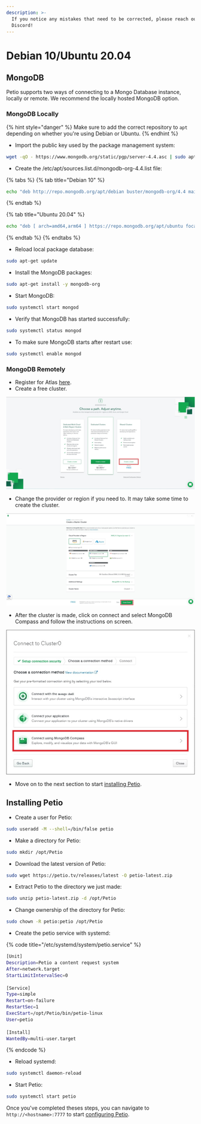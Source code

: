 ```yaml
---
description: >-
  If you notice any mistakes that need to be corrected, please reach out on
  Discord!
---
```


# Debian 10/Ubuntu 20.04

## MongoDB

Petio supports two ways of connecting to a Mongo Database instance, locally or remote. We recommend the locally hosted MongoDB option.

### **MongoDB Locally**

{% hint style="danger" %}
Make sure to add the correct repository to `apt` depending on whether you're using Debian or Ubuntu.
{% endhint %}

* Import the public key used by the package management system:

```bash
wget -qO - https://www.mongodb.org/static/pgp/server-4.4.asc | sudo apt-key add -
```

* Create the /etc/apt/sources.list.d/mongodb-org-4.4.list file:

{% tabs %}
{% tab title="Debian 10" %}
```bash
echo "deb http://repo.mongodb.org/apt/debian buster/mongodb-org/4.4 main" | sudo tee /etc/apt/sources.list.d/mongodb-org-4.4.list
```
{% endtab %}

{% tab title="Ubuntu 20.04" %}
```bash
echo "deb [ arch=amd64,arm64 ] https://repo.mongodb.org/apt/ubuntu focal/mongodb-org/4.4 multiverse" | sudo tee /etc/apt/sources.list.d/mongodb-org-4.4.list
```
{% endtab %}
{% endtabs %}

* Reload local package database:

```bash
sudo apt-get update
```

* Install the MongoDB packages:

```bash
sudo apt-get install -y mongodb-org
```

* Start MongoDB:

```bash
sudo systemctl start mongod
```

* Verify that MongoDB has started successfully:

```bash
sudo systemctl status mongod
```

* To make sure MongoDB starts after restart use:

```bash
sudo systemctl enable mongod
```

### MongoDB Remotely

* Register for Atlas [here](https://www.mongodb.com/cloud/atlas/register).
* Create a free cluster.

![](../../.gitbook/assets/remote_mongodb_cluster.jpg)

* Change the provider or region if you need to. It may take some time to create the cluster.

![](../../.gitbook/assets/remote_mongodb_server_region.jpg)

* After the cluster is made, click on connect and select MongoDB Compass and follow the instructions on screen.

![](../../.gitbook/assets/remote_mongodb_compass.jpg)

* Move on to the next section to start [installing Petio](debian-ubuntu.md#installing-petio).

## Installing Petio

* Create a user for Petio:

```bash
sudo useradd -M --shell=/bin/false petio
```

* Make a directory for Petio:

```bash
sudo mkdir /opt/Petio
```

* Download the latest version of Petio:

```bash
sudo wget https://petio.tv/releases/latest -O petio-latest.zip
```

* Extract Petio to the directory we just made:

```bash
sudo unzip petio-latest.zip -d /opt/Petio
```

* Change ownership of the directory for Petio:

```bash
sudo chown -R petio:petio /opt/Petio
```

* Create the petio service with systemd:

{% code title="/etc/systemd/system/petio.service" %}
```bash
[Unit]
Description=Petio a content request system
After=network.target
StartLimitIntervalSec=0

[Service]
Type=simple
Restart=on-failure
RestartSec=1
ExecStart=/opt/Petio/bin/petio-linux
User=petio

[Install]
WantedBy=multi-user.target
```
{% endcode %}

* Reload systemd:

```bash
sudo systemctl daemon-reload
```

* Start Petio:

```bash
sudo systemctl start petio
```

Once you've completed theses steps, you can navigate to `http://<hostname>:7777` to start [configuring Petio](../../configuration/first-time-setup.md).

